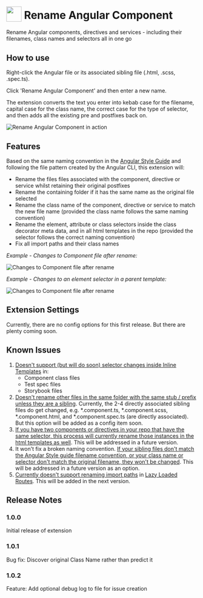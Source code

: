 <h1>
  <sub><img src="https://cdn.jsdelivr.net/gh/tomwhite007/simple-reactive-viewmodel-example@master/src/assets/rename-angular-component-icon.png" height="40"></sub>
  Rename Angular Component
</h1>

Rename Angular components, directives and services - including their filenames, class names and selectors all in one go

## How to use

Right-click the Angular file or its associated sibling file (.html, .scss, .spec.ts).

Click 'Rename Angular Component' and then enter a new name.

The extension converts the text you enter into kebab case for the filename, capital case for the class name, the correct case for the type of selector, and then adds all the existing pre and postfixes back on.

![Rename Angular Component in action](https://cdn.jsdelivr.net/gh/tomwhite007/simple-reactive-viewmodel-example@master/src/assets/rename-angular-component-demo.gif)

## Features

Based on the same naming convention in the [Angular Style Guide](https://angular.io/guide/styleguide#style-02-01) and following the file pattern created by the Angular CLI, this extension will:

- Rename the files files associated with the component, directive or service whilst retaining their original postfixes
- Rename the containing folder if it has the same name as the original file selected
- Rename the class name of the component, directive or service to match the new file name (provided the class name follows the same naming convention)
- Rename the element, attribute or class selectors inside the class decorator meta data, and in all html templates in the repo (provided the selector follows the correct naming convention)
- Fix all import paths and their class names

_Example - Changes to Component file after rename:_

![Changes to Component file after rename](https://cdn.jsdelivr.net/gh/tomwhite007/simple-reactive-viewmodel-example@master/src/assets/diff-component-decorator-meta-changes.png)

_Example - Changes to an element selector in a parent template:_

![Changes to Component file after rename](https://cdn.jsdelivr.net/gh/tomwhite007/simple-reactive-viewmodel-example@master/src/assets/diff-template-selector-changed.png)

## Extension Settings

Currently, there are no config options for this first release. But there are plenty coming soon.

## Known Issues

1. [Doesn't support (but will do soon) selector changes inside Inline Templates](https://github.com/tomwhite007/rename-angular-component/issues/5) in:
   - Component class files
   - Test spec files
   - Storybook files
2. [Doesn't rename other files in the same folder with the same stub / prefix unless they are a sibling](https://github.com/tomwhite007/rename-angular-component/issues/6). Currently, the 2-4 directly associated sibling files do get changed, e.g. \*.component.ts, \*.component.scss, \*.component.html, and \*.component.spec.ts (are directly associated). But this option will be added as a config item soon.
3. [If you have two components or directives in your repo that have the same selector, this process will currently rename those instances in the html templates as well](https://github.com/tomwhite007/rename-angular-component/issues/7). This will be addressed in a future version.
4. It won't fix a broken naming convention. [If your sibling files don't match the Angular Style guide filename convention, or your class name or selector don't match the original filename, they won't be changed](https://github.com/tomwhite007/rename-angular-component/issues/8). This will be addressed in a future version as an option.
5. [Currently doesn't support renaming import paths](https://github.com/tomwhite007/rename-angular-component/issues/9) in [Lazy Loaded Routes](https://angular.io/guide/lazy-loading-ngmodules). This will be added in the next version.

## Release Notes

### 1.0.0

Initial release of extension

### 1.0.1

Bug fix: Discover original Class Name rather than predict it

### 1.0.2

Feature: Add optional debug log to file for issue creation
